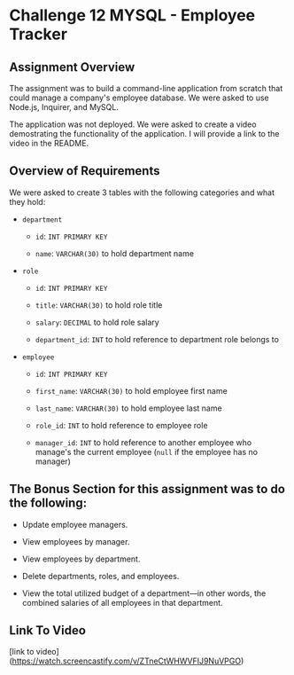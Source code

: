 # Challenge 12 MYSQL - Employee Tracker

## Assignment Overview

The assignment was to build a command-line application from scratch that could manage a company's employee database. We were asked to use Node.js, Inquirer, and MySQL.

The application was not deployed. We were asked to create a video demostrating the functionality of the application. I will provide a link to the video in the README.

## Overview of Requirements 

We were asked to create 3 tables with the following categories and what they hold:

* `department`

    * `id`: `INT PRIMARY KEY`

    * `name`: `VARCHAR(30)` to hold department name

* `role`

    * `id`: `INT PRIMARY KEY`

    * `title`: `VARCHAR(30)` to hold role title

    * `salary`: `DECIMAL` to hold role salary

    * `department_id`: `INT` to hold reference to department role belongs to

* `employee`

    * `id`: `INT PRIMARY KEY`

    * `first_name`: `VARCHAR(30)` to hold employee first name

    * `last_name`: `VARCHAR(30)` to hold employee last name

    * `role_id`: `INT` to hold reference to employee role

    * `manager_id`: `INT` to hold reference to another employee who manage's the current employee (`null` if the employee has no manager)

## The Bonus Section for this assignment was to do the following:

* Update employee managers.

* View employees by manager.

* View employees by department.

* Delete departments, roles, and employees.

* View the total utilized budget of a department&mdash;in other words, the combined salaries of all employees in that department.


## Link To Video 
[link to video] (https://watch.screencastify.com/v/ZTneCtWHWVFIJ9NuVPGO)


